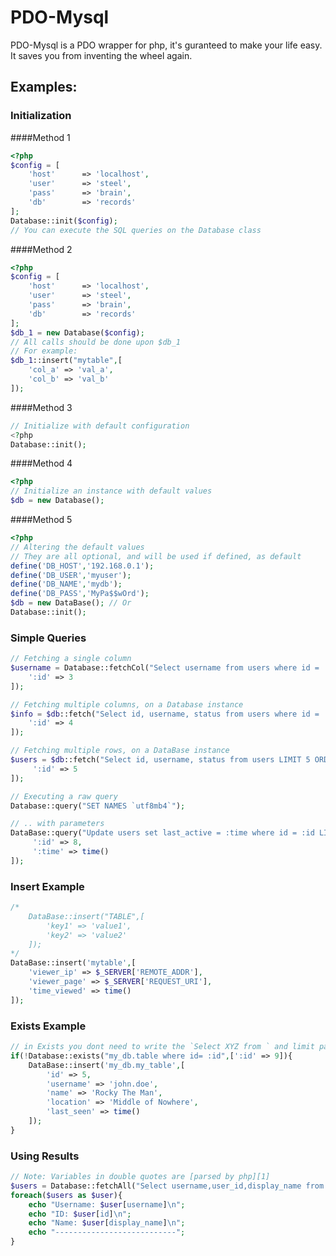 PDO-Mysql
===========
PDO-Mysql is a PDO wrapper for php, it's guranteed to make your life easy. It saves you from inventing the wheel again.
## Examples:

### Initialization

####Method 1
```php
<?php
$config = [
    'host'      => 'localhost',
    'user'      => 'steel',
    'pass'      => 'brain',
    'db'        => 'records'
];
Database::init($config);
// You can execute the SQL queries on the Database class
```

####Method 2

```php
<?php
$config = [
    'host'      => 'localhost',
    'user'      => 'steel',
    'pass'      => 'brain',
    'db'        => 'records'
];
$db_1 = new Database($config);
// All calls should be done upon $db_1
// For example:
$db_1::insert("mytable",[
    'col_a' => 'val_a',
    'col_b' => 'val_b'
]);
```

####Method 3
```php
// Initialize with default configuration
<?php
Database::init();
```

####Method 4
```php
<?php
// Initialize an instance with default values
$db = new Database();
```

####Method 5
```php
<?php
// Altering the default values
// They are all optional, and will be used if defined, as default
define('DB_HOST','192.168.0.1');
define('DB_USER','myuser');
define('DB_NAME','mydb');
define('DB_PASS','MyPa$$wOrd');
$db = new DataBase(); // Or
Database::init();
```

### Simple Queries
```php
// Fetching a single column
$username = Database::fetchCol("Select username from users where id = :id LIMIT 1",[
    ':id' => 3
]);

// Fetching multiple columns, on a Database instance
$info = $db::fetch("Select id, username, status from users where id = :id LIMIT 1",[
    ':id' => 4
]);

// Fetching multiple rows, on a DataBase instance
$users = $db::fetch("Select id, username, status from users LIMIT 5 ORDER by id DESC",[
     ':id' => 5
]);

// Executing a raw query
Database::query("SET NAMES `utf8mb4`");

// .. with parameters
DataBase::query("Update users set last_active = :time where id = :id LIMIT 1",[
     ':id' => 8,
     ':time' => time()
]);
```
### Insert Example
```php
/*
    DataBase::insert("TABLE",[
        'key1' => 'value1',
        'key2' => 'value2'
    ]);
*/
DataBase::insert('mytable',[
    'viewer_ip' => $_SERVER['REMOTE_ADDR'],
    'viewer_page' => $_SERVER['REQUEST_URI'],
    'time_viewed' => time()
]);
```
### Exists Example
```php
// in Exists you dont need to write the `Select XYZ from ` and limit part
if(!Database::exists("my_db.table where id= :id",[':id' => 9]){
    DataBase::insert('my_db.my_table',[
        'id' => 5,
        'username' => 'john.doe',
        'name' => 'Rocky The Man',
        'location' => 'Middle of Nowhere',
        'last_seen' => time()
    ]);
}
```
### Using Results
```php
// Note: Variables in double quotes are [parsed by php][1]
$users = Database::fetchAll("Select username,user_id,display_name from users");
foreach($users as $user){
    echo "Username: $user[username]\n";
    echo "ID: $user[id]\n";
    echo "Name: $user[display_name]\n";
    echo "---------------------------";
}
```
[1]:http://php.net/manual/en/language.types.string.php